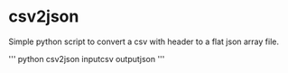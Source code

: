csv2json
========

Simple python script to convert a csv with header to a flat json array file.

'''
python csv2json inputcsv outputjson
'''